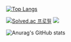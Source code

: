 <!--
**sky7214sky72/sky7214sky72** is a ✨ _special_ ✨ repository because its `README.md` (this file) appears on your GitHub profile.

Here are some ideas to get you started:

- 🔭 I’m currently working on ...
- 🌱 I’m currently learning ...
- 👯 I’m looking to collaborate on ...
- 🤔 I’m looking for help with ...
- 💬 Ask me about ...
- 📫 How to reach me: ...
- 😄 Pronouns: ...
- ⚡ Fun fact: ...
-->
[![Top Langs](https://github-readme-stats.vercel.app/api/top-langs/?username=sky7214sky72)](https://github.com/sky7214sky72/github-readme-stats)

[![Solved.ac
프로필](http://mazassumnida.wtf/api/generate_badge?boj=sky72145)](https://solved.ac/sky72145)
<img src="http://mazandi.herokuapp.com/api?handle=sky72145&theme=warm"/>

![Anurag's GitHub stats](https://github-readme-stats.vercel.app/api?username=sky7214sky72&show_icons=true&theme=radical)
